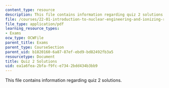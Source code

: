 ```yaml
---
content_type: resource
description: This file contains information regarding quiz 2 solutions.
file: /courses/22-01-introduction-to-nuclear-engineering-and-ionizing-radiation-fall-2016/ea1a6fea2bfaf9fce7342bdd434b3bb9_MIT22_01F16_Quiz2Sol.pdf
file_type: application/pdf
learning_resource_types:
- Exams
ocw_type: OCWFile
parent_title: Exams
parent_type: CourseSection
parent_uid: b1820160-6a87-87ef-ebd9-bd82492fb3a5
resourcetype: Document
title: Quiz 2 Solutions
uid: ea1a6fea-2bfa-f9fc-e734-2bdd434b3bb9
---
```

This file contains information regarding quiz 2 solutions.
